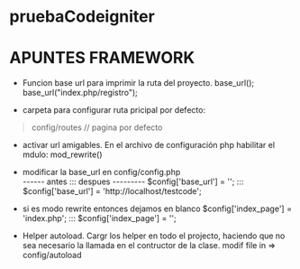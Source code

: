 # pruebaCodeigniter

# APUNTES FRAMEWORK 

* Funcion base url para imprimir la ruta del proyecto. 
base_url();
base_url("index.php/registro");


* carpeta para configurar ruta pricipal por defecto:
> config/routes   // pagina por defecto


* activar url amigables. En el archivo de configuración php
habilitar el mdulo: mod_rewrite()

* modificar la base_url
en config/config.php     
------  antes     :::    despues  ---------
$config['base_url'] = '';  :::  $config['base_url'] = 'http://localhost/testcode';

* si es modo rewrite entonces dejamos en blanco
$config['index_page'] = 'index.php';    :::    $config['index_page'] = '';

* Helper autoload. Cargr los helper en todo el projecto, haciendo que no sea necesario la llamada en el contructor de la clase.
modif file in => config/autoload

